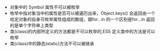 - 对象中的 Symbol 属性不可以被枚举
- 枚举中指对象当中的属性是否可以被遍历出来，Object.keys() 会返回由一个给定对象的自身可枚举属性组成的数组，跟for...in 的一个区别是for...in 返回的是单个字符串上类型
- 类(class)的内部所定义的方法都是不可以枚举的,ES5 定义类中的方法是可以枚举
- 类(class)中的静态(static)方法不可以被继承